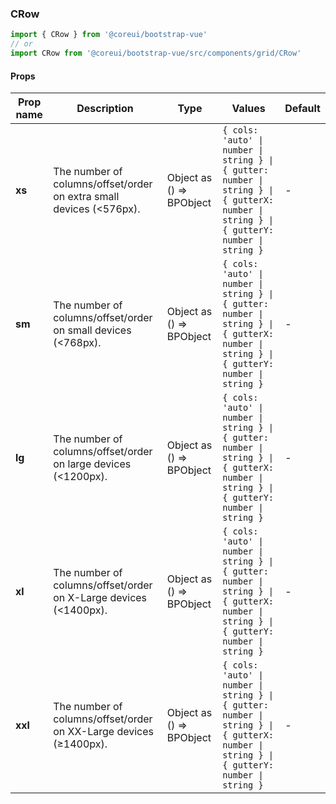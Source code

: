 ### CRow

```jsx
import { CRow } from '@coreui/bootstrap-vue'
// or
import CRow from '@coreui/bootstrap-vue/src/components/grid/CRow'
```

#### Props

| Prop name | Description                                                         | Type                     | Values                                                                                                                                   | Default |
| --------- | ------------------------------------------------------------------- | ------------------------ | ---------------------------------------------------------------------------------------------------------------------------------------- | ------- |
| **xs**    | The number of columns/offset/order on extra small devices (<576px). | Object as () => BPObject | `{ cols: 'auto' \| number \| string } \| { gutter: number \| string } \| { gutterX: number \| string } \| { gutterY: number \| string }` | -       |
| **sm**    | The number of columns/offset/order on small devices (<768px).       | Object as () => BPObject | `{ cols: 'auto' \| number \| string } \| { gutter: number \| string } \| { gutterX: number \| string } \| { gutterY: number \| string }` | -       |
| **lg**    | The number of columns/offset/order on large devices (<1200px).      | Object as () => BPObject | `{ cols: 'auto' \| number \| string } \| { gutter: number \| string } \| { gutterX: number \| string } \| { gutterY: number \| string }` | -       |
| **xl**    | The number of columns/offset/order on X-Large devices (<1400px).    | Object as () => BPObject | `{ cols: 'auto' \| number \| string } \| { gutter: number \| string } \| { gutterX: number \| string } \| { gutterY: number \| string }` | -       |
| **xxl**   | The number of columns/offset/order on XX-Large devices (≥1400px).   | Object as () => BPObject | `{ cols: 'auto' \| number \| string } \| { gutter: number \| string } \| { gutterX: number \| string } \| { gutterY: number \| string }` | -       |
